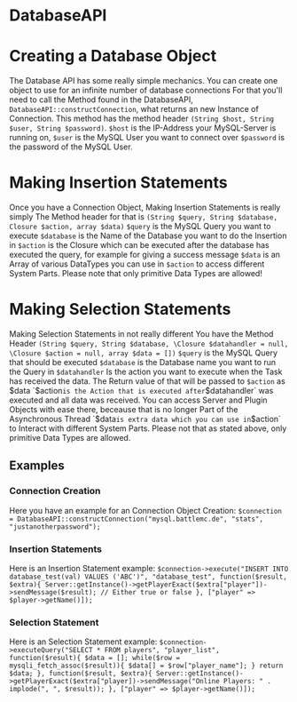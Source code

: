 # DatabaseAPI


# Creating a Database Object
The Database API has some really simple mechanics. You can create one object to use for an infinite number of database connections
For that you'll need to call the Method found in the DatabaseAPI, 
`DatabaseAPI::constructConnection`, what returns an new Instance of Connection.
This method has the method header `(String $host, String $user, String $password)`.
`$host` is the IP-Address your MySQL-Server is running on,
`$user` is the MySQL User you want to connect over
`$password` is the password of the MySQL User.


# Making Insertion Statements
Once you have a Connection Object,
Making Insertion Statements is really simply
The Method header for that is 
`(String $query, String $database, Closure $action, array $data)`
`$query` is the MySQL Query you want to execute
`$database` is the Name of the Database you want to do the Insertion in
`$action` is the Closure which can be executed after the database has executed the query, for example for giving a success message
`$data` is an Array of various DataTypes you can use in `$action` to access different System Parts. Please note that only primitive Data Types are allowed!

# Making Selection Statements
Making Selection Statements in not really different
You have the Method Header
`(String $query, String $database, \Closure $datahandler = null, \Closure $action = null, array $data = [])`
`$query` is the MySQL Query that should be executed
`$database` is the Database name you want to run the Query in
`$datahandler` Is the action you want to execute when the Task has received the data. The Return value of that will be passed to `$action` as $data
`$action` is the Action that is executed after `$datahandler` was executed and all data was received. You can access Server and Plugin Objects with ease there, beceause that is no longer Part of the Asynchronous Thread
`$data` is extra data which you can use in `$action` to Interact with different System Parts. Please not that as stated above, only primitive Data Types are allowed.

## Examples

### Connection Creation
Here you have an example for an Connection Object Creation:
`$connection = DatabaseAPI::constructConnection("mysql.battlemc.de", "stats", "justanotherpassword");`

### Insertion Statements
Here is an Insertion Statement example:
`$connection->execute("INSERT INTO database_test(val) VALUES ('ABC')",
"database_test",
function($result, $extra){
  Server::getInstance()->getPlayerExact($extra["player"])->sendMessage($result); // Either true or false
 },
 ["player" => $player->getName()]);`
 
 ### Selection Statement
 Here is an Selection Statement example:
 `$connection->executeQuery("SELECT * FROM players",
 "player_list", 
 function($result){
  $data = [];
   while($row = mysqli_fetch_assoc($result)){
    $data[] = $row["player_name"];
   }
   return $data;
  },
  function($result, $extra){
    Server::getInstance()->getPlayerExact($extra["player])->sendMessage("Online Players: " . implode(", ", $result));
  },
  ["player" => $player->getName()]);`
